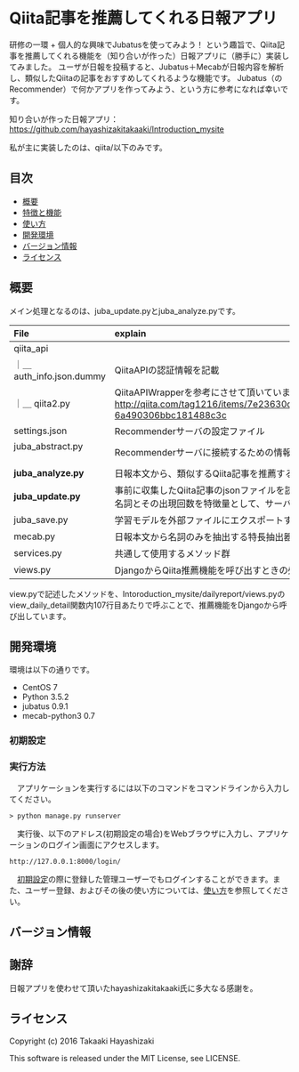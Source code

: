 # Qiita記事を推薦してくれる日報アプリ
研修の一環 + 個人的な興味でJubatusを使ってみよう！
という趣旨で、Qiita記事を推薦してくれる機能を（知り合いが作った）日報アプリに（勝手に）実装してみました。
ユーザが日報を投稿すると、Jubatus＋Mecabが日報内容を解析し、類似したQiitaの記事をおすすめしてくれるような機能です。
Jubatus（のRecommender）で何かアプリを作ってみよう、という方に参考になれば幸いです。

知り合いが作った日報アプリ：https://github.com/hayashizakitakaaki/Introduction_mysite

私が主に実装したのは、qiita/以下のみです。

## 目次
* [概要](#概要)
* [特徴と機能](#特徴と機能)
* [使い方](#使い方)
* [開発環境](#開発環境)
* [バージョン情報](#バージョン情報)
* [ライセンス](#ライセンス)

## 概要
メイン処理となるのは、juba_update.pyとjuba_analyze.pyです。

| File                            | explain |
|:--------------------|:------------------------|
| qiita_api                       |  |
|   ｜＿ auth_info.json.dummy     | QiitaAPIの認証情報を記載 |
|   ｜＿ qiita2.py                | QiitaAPIWrapperを参考にさせて頂いています http://qiita.com/tag1216/items/7e23630d97293e35ea4c#_reference-6a490306bbc181488c3c  |
| settings.json                   |  Recommenderサーバの設定ファイル |
| juba_abstract.py                | Recommenderサーバに接続するための情報をまとめたクラス |
| __juba_analyze.py__             | 日報本文から、類似するQiita記事を推薦する機能 |
| __juba_update.py__              | 事前に収集したQiita記事のjsonファイルを読み込み、日報本文に出現する名詞とその出現回数を特徴量として、サーバにアップロードする。 |
| juba_save.py                    | 学習モデルを外部ファイルにエクスポートする機能 |
| mecab.py                        | 日報本文から名詞のみを抽出する特長抽出器 |
| services.py                     | 共通して使用するメソッド群 |
|  views.py                       | DjangoからQiita推薦機能を呼び出すときの処理 |

view.pyで記述したメソッドを、Intoroduction_mysite/dailyreport/views.pyのview_daily_detail関数内107行目あたりで呼ぶことで、推薦機能をDjangoから呼び出しています。

## 開発環境

環境は以下の通りです。
* CentOS 7
* Python 3.5.2
* jubatus 0.9.1
* mecab-python3 0.7


### 初期設定
### 実行方法

　アプリケーションを実行するには以下のコマンドをコマンドラインから入力してください。
~~~
> python manage.py runserver
~~~
　実行後、以下のアドレス(初期設定の場合)をWebブラウザに入力し、アプリケーションのログイン画面にアクセスします。
~~~
http://127.0.0.1:8000/login/
~~~
　[初期設定](#djangoモデルの初期設定)の際に登録した管理ユーザーでもログインすることができます。また、ユーザー登録、およびその後の使い方については、[使い方](#使い方)を参照してください。

## バージョン情報

## 謝辞
日報アプリを使わせて頂いたhayashizakitakaaki氏に多大なる感謝を。


## ライセンス

Copyright (c) 2016 Takaaki Hayashizaki

This software is released under the MIT License, see LICENSE.
